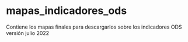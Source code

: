 # mapas_indicadores_ods
Contiene los mapas finales para descargarlos sobre los indicadores ODS versión julio 2022
